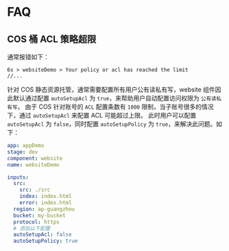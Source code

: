 # FAQ

## COS 桶 ACL 策略超限

通常报错如下：

```
6s > websiteDemo > Your policy or acl has reached the limit
//...
```

针对 COS 静态资源托管，通常需要配置所有用户公有读私有写，website 组件因此默认通过配置 `autoSetupAcl` 为 `true`，来帮助用户自动配置访问权限为 `公有读私有写`，
由于 COS 针对账号的 `ACL` 配置条数有 `1000` 限制，当子账号很多的情况下，通过 `autoSetupAcl` 来配置 ACL 可能超过上限。
此时用户可以配置 `autoSetupAcl` 为 `false`，同时配置 `autoSetupPolicy` 为 `true`，来解决此问题。如下：

```yaml
app: appDemo
stage: dev
component: website
name: websiteDemo

inputs:
  src:
    src: ./src
    index: index.html
    error: index.html
  region: ap-guangzhou
  bucket: my-bucket
  protocol: https
  # 添加以下配置
  autoSetupAcl: false
  autoSetupPolicy: true
```
